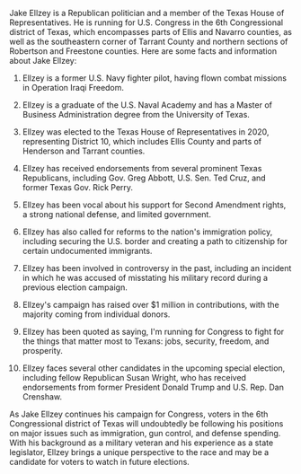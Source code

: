 Jake Ellzey is a Republican politician and a member of the Texas House of Representatives. He is running for U.S. Congress in the 6th Congressional district of Texas, which encompasses parts of Ellis and Navarro counties, as well as the southeastern corner of Tarrant County and northern sections of Robertson and Freestone counties. Here are some facts and information about Jake Ellzey:

1. Ellzey is a former U.S. Navy fighter pilot, having flown combat missions in Operation Iraqi Freedom.

2. Ellzey is a graduate of the U.S. Naval Academy and has a Master of Business Administration degree from the University of Texas.

3. Ellzey was elected to the Texas House of Representatives in 2020, representing District 10, which includes Ellis County and parts of Henderson and Tarrant counties.

4. Ellzey has received endorsements from several prominent Texas Republicans, including Gov. Greg Abbott, U.S. Sen. Ted Cruz, and former Texas Gov. Rick Perry.

5. Ellzey has been vocal about his support for Second Amendment rights, a strong national defense, and limited government.

6. Ellzey has also called for reforms to the nation's immigration policy, including securing the U.S. border and creating a path to citizenship for certain undocumented immigrants.

7. Ellzey has been involved in controversy in the past, including an incident in which he was accused of misstating his military record during a previous election campaign.

8. Ellzey's campaign has raised over $1 million in contributions, with the majority coming from individual donors.

9. Ellzey has been quoted as saying, I'm running for Congress to fight for the things that matter most to Texans: jobs, security, freedom, and prosperity.

10. Ellzey faces several other candidates in the upcoming special election, including fellow Republican Susan Wright, who has received endorsements from former President Donald Trump and U.S. Rep. Dan Crenshaw.

As Jake Ellzey continues his campaign for Congress, voters in the 6th Congressional district of Texas will undoubtedly be following his positions on major issues such as immigration, gun control, and defense spending. With his background as a military veteran and his experience as a state legislator, Ellzey brings a unique perspective to the race and may be a candidate for voters to watch in future elections.
